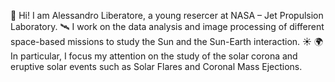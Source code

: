 👋 Hi! I am Alessandro Liberatore, a young resercer at NASA – Jet Propulsion Laboratory. 🛰 
I work on the data analysis and image processing of different space-based missions to study the Sun and the Sun-Earth interaction. ☀️ 🌍 
In particular, I focus my attention on the study of the solar corona and eruptive solar events such as Solar Flares and Coronal Mass Ejections.

